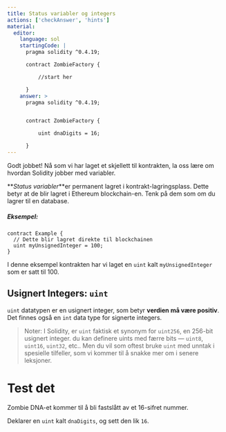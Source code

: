 ```yaml
---
title: Status variabler og integers
actions: ['checkAnswer', 'hints']
material:
  editor:
    language: sol
    startingCode: |
      pragma solidity ^0.4.19;

      contract ZombieFactory {

          //start her

      }
    answer: >
      pragma solidity ^0.4.19;


      contract ZombieFactory {

          uint dnaDigits = 16;

      }
---
```


Godt jobbet! Nå som vi har laget et skjellett til kontrakten, la oss lære om hvordan Solidity jobber med variabler.

**_Status variabler_**er permanent lagret i kontrakt-lagringsplass. Dette betyr at de blir lagret i Ethereum blockchain-en. Tenk på dem som om du lagrer til en database.

##### Eksempel:
```
contract Example {
  // Dette blir lagret direkte til blockchainen
  uint myUnsignedInteger = 100;
}
```

I denne eksempel kontrakten har vi laget en `uint` kalt `myUnsignedInteger` som er satt til 100.

## Usignert Integers: `uint`

`uint` datatypen er en usignert integer, som betyr **verdien må være positiv**. Det finnes også en `int` data type for signerte integers.

> Noter: I Solidity, er `uint` faktisk et synonym for `uint256`, en 256-bit usignert integer. du kan definere uints med færre bits — `uint8`, `uint16`, `uint32`, etc.. Men du vil som oftest bruke `uint` med unntak i spesielle tilfeller, som vi kommer til å snakke mer om i senere leksjoner.

# Test det

Zombie DNA-et kommer til å  bli fastslått av et 16-sifret nummer.

Deklarer en `uint` kalt `dnaDigits`, og sett den lik `16`.
